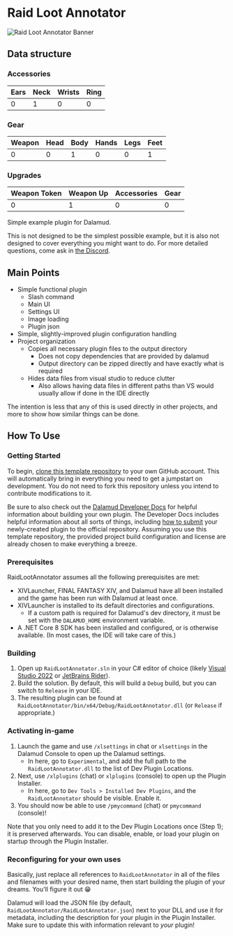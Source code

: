 # Raid Loot Annotator
![Raid Loot Annotator Banner](https://github.com/user-attachments/assets/59e701aa-5be3-494d-86f8-669b51a79cbb)
## Data structure

### Accessories
| Ears  | Neck  | Wrists  | Ring  |
|-------|-------|---------|-------|
| 0 | 1 | 0 | 0 |

### Gear
| Weapon  | Head  | Body  | Hands  | Legs  | Feet  |
|-------|-------|-------|--------|-------|-------|
|0| 0 | 1 | 0 | 0 | 1 |

### Upgrades
| Weapon Token  | Weapon Up  | Accessories  | Gear  |
|---------------|------------|--------------|-------|
| 0 | 1 | 0 | 0 |








Simple example plugin for Dalamud.

This is not designed to be the simplest possible example, but it is also not designed to cover everything you might want to do. For more detailed questions, come ask in [the Discord](https://discord.gg/holdshift).

## Main Points

* Simple functional plugin
  * Slash command
  * Main UI
  * Settings UI
  * Image loading
  * Plugin json
* Simple, slightly-improved plugin configuration handling
* Project organization
  * Copies all necessary plugin files to the output directory
    * Does not copy dependencies that are provided by dalamud
    * Output directory can be zipped directly and have exactly what is required
  * Hides data files from visual studio to reduce clutter
    * Also allows having data files in different paths than VS would usually allow if done in the IDE directly


The intention is less that any of this is used directly in other projects, and more to show how similar things can be done.

## How To Use

### Getting Started

To begin, [clone this template repository][new-repo] to your own GitHub account. This will automatically bring in everything you need to get a jumpstart on development. You do not need to fork this repository unless you intend to contribute modifications to it.

Be sure to also check out the [Dalamud Developer Docs][dalamud-docs] for helpful information about building your own plugin. The Developer Docs includes helpful information about all sorts of things, including [how to submit][submit] your newly-created plugin to the official repository. Assuming you use this template repository, the provided project build configuration and license are already chosen to make everything a breeze.

[new-repo]: https://github.com/new?template_name=RaidLootAnnotator&template_owner=goatcorp
[dalamud-docs]: https://dalamud.dev
[submit]: https://dalamud.dev/plugin-development/plugin-submission

### Prerequisites

RaidLootAnnotator assumes all the following prerequisites are met:

* XIVLauncher, FINAL FANTASY XIV, and Dalamud have all been installed and the game has been run with Dalamud at least once.
* XIVLauncher is installed to its default directories and configurations.
  * If a custom path is required for Dalamud's dev directory, it must be set with the `DALAMUD_HOME` environment variable.
* A .NET Core 8 SDK has been installed and configured, or is otherwise available. (In most cases, the IDE will take care of this.)

### Building

1. Open up `RaidLootAnnotator.sln` in your C# editor of choice (likely [Visual Studio 2022](https://visualstudio.microsoft.com) or [JetBrains Rider](https://www.jetbrains.com/rider/)).
2. Build the solution. By default, this will build a `Debug` build, but you can switch to `Release` in your IDE.
3. The resulting plugin can be found at `RaidLootAnnotator/bin/x64/Debug/RaidLootAnnotator.dll` (or `Release` if appropriate.)

### Activating in-game

1. Launch the game and use `/xlsettings` in chat or `xlsettings` in the Dalamud Console to open up the Dalamud settings.
    * In here, go to `Experimental`, and add the full path to the `RaidLootAnnotator.dll` to the list of Dev Plugin Locations.
2. Next, use `/xlplugins` (chat) or `xlplugins` (console) to open up the Plugin Installer.
    * In here, go to `Dev Tools > Installed Dev Plugins`, and the `RaidLootAnnotator` should be visible. Enable it.
3. You should now be able to use `/pmycommand` (chat) or `pmycommand` (console)!

Note that you only need to add it to the Dev Plugin Locations once (Step 1); it is preserved afterwards. You can disable, enable, or load your plugin on startup through the Plugin Installer.

### Reconfiguring for your own uses

Basically, just replace all references to `RaidLootAnnotator` in all of the files and filenames with your desired name, then start building the plugin of your dreams. You'll figure it out 😁

Dalamud will load the JSON file (by default, `RaidLootAnnotator/RaidLootAnnotator.json`) next to your DLL and use it for metadata, including the description for your plugin in the Plugin Installer. Make sure to update this with information relevant to _your_ plugin!
